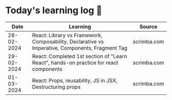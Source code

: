# Today's learning log 📆

| Date | Learning | Source |
|------|----------|--------|
| 28-02-2024 | React: Library vs Framework, Composability, Declarative vs Imperative, Components, Fragment Tag | scrimba.com |
| 29-02-2024 | React: Completed 1st section of "Learn React", hands-on practice for react components | scrimba.com |
| 01-03-2024 | React: Props, reusability, JS in JSX, Destructuring props |  scrimba.com |
